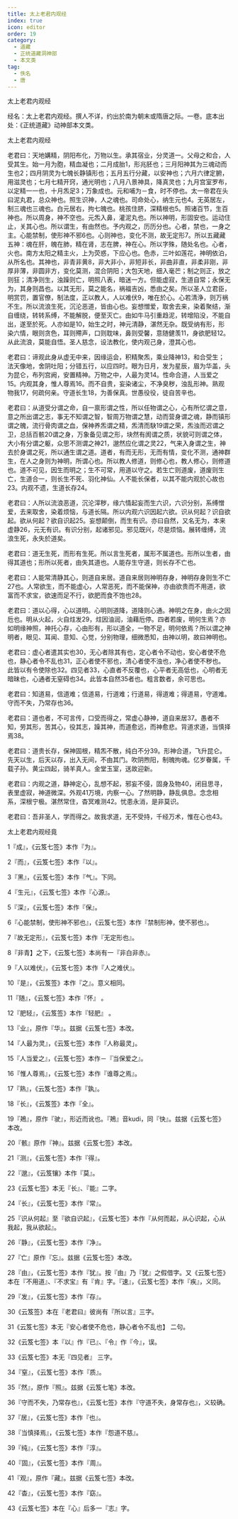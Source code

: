 ```yaml
---
title: 太上老君内观经
index: true
icon: editor
order: 19
category:
  - 道藏
  - 正统道藏洞神部
  - 本文类
tag:
  - 佚名
  - 唐
---
```


太上老君内观经  

经名：太上老君内观经。撰人不详，约出於南为朝末或隋唐之际。一卷。底本出处：《正统道藏》动神部本文类。  

太上老君内观经  

老君曰：天地媾精，阴阳布化，万物以生。承其宿业，分灵道一。父母之和合，人受其生。始一月为胞，精血凝也；二月成胎1，形兆胚也；三月阳神其为三魂动而生也2；四月阴灵为七魄长静镇形也；五月五行分藏，以安神也；六月六律定腑，用滋灵也；七月七精开窍，通光明也；八月八景神具，降真灵也；九月宫室罗布，以定精一一也，十月炁足3；万象成也。元和哺为－食，时不停也。太一帝君在头曰泥丸君，总众神也。照生识神，人之魂也。司命处心，纳生元也4。无英居左，制三魂也三魂也。白元居右，拘七魄也。桃孩住脐，深精根也5。照诸百节，生百神也。所以周身，神不空也。元炁入鼻，灌泥丸也。所以神明，形固安也。运动住止，关其心也。所以谓生，有由然也。予内观之，历历分也。心者，禁也，一身之主。心能禁制，使形神不邪6也。心则神也，变化不测，故无定形7。所以五藏藏五神：魂在肝，魄在肺，精在肾，志在脾，神在心。所以字殊，随处名也。心者，火也。南方太阳之精主火，上为荧惑，下应心也。色赤，三叶如莲花，神明依泊，从所名也。其神也，非青非黄8，非大非小，非短非长，非曲非直，非柔非刚，非厚非薄，非圆非方，变化莫测，混合阴阳；大包天地，细入毫芒；制之则正，放之则狂；清净则生，浊躁则亡，明照八表，暗迷一方。但能虚寂，生道自常；永保无为，其身则昌也。以其无形，莫之能名，祸福吉凶，悉由之矣。所以圣人立君臣，明赏罚，置官僚，制法度，正以教人，人以难伏9，唯在於心。心若清浄，则万祸不生。所以流浪生死，沉沦恶道，皆由心也。妄想憎爱，取舍去来，染着聚结，渐自缠绕，转转系缚，不能解脱，便至灭亡。由如牛马引重趋泥，转增陷没，不能自出，遂至於死。人亦如是10，始生之时，神元清静，湛然无杂。既受纳有形，形染六情，眼则贪色，耳则殢声，口则耽味，鼻则受馨，意随健羡11，身欲肥轻12。从此流浪，莫能自悟。圣人慈念，设法教化，使内观己身，澄其心也。  

老君曰：谛观此身从虚无中来，因缘运会，积精聚炁，乘业降神13，和合受生；法天像地，舍阴吐阳；分错五行，以应四时。眼为日月，发为星辰，眉为华盖，头为昆仑，布列宫阙，安置精神。万物之中，人最为灵14。性命合道，人当爱之15。内观其身，惟人尊焉16。而不自贵，妄染诸尘，不净臭秽，浊乱形神。熟观物我17，何疏何亲。守道长生18，为善保真。世愚役役，徒自苦辛也。  

老君曰：从道受分谓之命，自一禀形谓之性，所以任物谓之心，心有所忆谓之意，意之所出谓之志，事无不知谓之智，智周万物谓之慧，动而营身谓之魂，静而镇形谓之魄，流行骨肉谓之血，保神养炁谓之精，炁清而駃19谓之荣，炁浊而迟谓之卫，总括百骸20谓之身，万象备见谓之形，块然有阂谓之质，状貌可则谓之体，大小有分谓之躯，众思不测谓之神21，邈然应化谓之灵22，气来入身谓之生，神去於身谓之死，所以通生谓之道。道者，有而无形，无而有情，变化不测，通神群生，在人之身则为神明，所谓心也。所以教人修道，则修心也，教人修心，则修道也。道不可见，因生而明之；生不可常，用道以守之。若生亡则道废，道废则生亡，生道合一，则长生不死、羽化神仙。人不能长保者，以其不能内观於心故也23。内观不遗，生道长存24。  

老君曰：人所以流浪恶道，沉沦滓秽，缘六情起妄而生六识，六识分别，系缚憎爱，去来取舍，染着烦恼，与道长隔。所以内观六识因起六欲。识从何起？识自欲起。欲从何起？欲自识起25。妄想颠倒，而生有识。亦曰自然，又名无为，本来虚静26，元无有识。有识分别，起诸邪见。邪见既兴，尽是烦恼。展转缠缚，流浪生死，永失於道矣。  

老君曰：道无生死，而形有生死。所以言生死者，属形不属道也。形所以生者，由得其道也；形所以死者，由失其道也。人能存生守道，则长存不亡也。  

老君曰：人能常清静其心，则道自来居。道自来居则神明存身，神明存身则生不亡27也。人常欲生，而不能虚心，人常恶死，而不能保神，亦由欲贵而不用道，欲富而不求宝，欲速而足不行，欲肥而食不饱也28。  

老君曰：道以心得，心以道明。心明则道降，道降则心通。神明之在身，由火之因卮也。明从火起，火自炷发29，炷因油润，油藉卮停。四者若废，明何生焉？亦如明缘神照，神托心存，心由形有，形以道全，一物不足，明何依焉？所以谓之神明者，眼见、耳闻、意知、心觉，分别物理，细微悉知，由神以明，故曰神明也。  

老君曰：虚心者遣其实也30，无心者除其有也，定心者令不动也，安心者使不危也，静心者令不乱也31，正心者使不邪也，清心者使不浊也，净心者使不秽也。此皆以有令使除也32。四见者33，心直者不反覆也，心平者无高低也，心明者无暗昧也，心通者无窒碍也34。此皆本自然35者也。粗言数者，余可思也。  

老君曰：知道易，信道难；信道易，行道难；行道易，得道难；得道易，守道难。守而不失，乃常存也36。  

老君曰：道也者，不可言传，口受而得之，常虚心静神，道自来居37。愚者不知，劳其形，苦其心，役其志，躁其神，而道愈远，而神愈悲。背道求道，当慎择焉38。  

老君曰：道贵长存，保神固根，精炁不散，纯白不分39。形神合道，飞升昆仑。先天以生，后天以存，出入无间，不由其门。吹阴煦阳，制魄拘魂。亿岁眷属，千载子孙。黄尘四起，骑羊真人。金堂玉室，送故迎新。  

老君曰：内观之道，静神定心，乱想不起，邪妄不侵，固身及物40，闭目思寻，表里虚寂，神道微深。外观41万境，内察一心。了然明静，静乱俱息。念念相系，深根宁极。湛然常住，杳冥难测42。忧患永消，是非莫识。  

老君曰：吾非圣人，学而得之。故我求道，无不受持，千经万术，惟在心也43。  

太上老君内观经竟  

1『成』，《云笈七签》本作『为』。  

2『而』，《云笈七签》本作『以』。  

3『黑』，《云笈七签》本作『气』。下同。  

4『生元』，《云笈七签》本作『心源』。  

5『深』，《云笈七签》本作『保』。  

6『心能禁制，使形神不邪也』，《云笈七签》本作『禁制形神，使不邪也』。  

7『故无定形』，《云笈七签》本作『无定形也』。  

8『非青】之下，《云笈七签》本尚有一『非白非赤』。  

9『人以难伏』，《云笈七签》本作『人之难伏』。  

10『是』，《云笈签》本作『之』。意义相同。  

11『随』，《云笈七签》本作『怀』 。  

12『肥轻』，《云笈签》本作『轻肥』 。  

13『业』，原作『华』。兹据《云笈七签》本改。  

14『人最为灵』，《云笈七签》本作『人称最灵」。  

15『人当爱之』，《云笈七签》本作－『当保爱之』。  

16『惟人尊焉』，《云笈七签》本作『谁尊之焉』。  

17『熟』，《云笈七签》本作『孰』。  

18『长』，《云笈签》本作『全』。  

19『鴂』，原作『驶』，形近而讹也。『鴂』音kudi，同『快』。兹据《云笈七签》本改。  

20『骸』原作『神』。兹据《云笈七签》本改。  

21『测』，《云笈七签》本作『得』。  

22『邈』，《云笈镶》本作『莫』。  

23《云笈七签》本无『长』、『能』二字。  

24『长』，《云笈七签》本作『常』。  

25『识从何起』至『欲自识起』，《云笈七签》本作『从何而起，从心识起，心从我起，我从欲起』。  

26『静』，《云笈七签》本作『净』。  

27『亡』原作『忘』。兹据《云笈七签》本改。  

28『由』，《云笈七签》本作『犹』。按『由』乃『犹』之假借字。又《云笈七签》本在『不用道』、『不求宝』有『肯』字。『速』，《云笈七签》本作『疾』，义同。  

29『发』，《云笈七签》本作『存』。  

30《云笈签》本在『老君曰』彼尚有『所以言』三字。  

31《云笈七签》本无『安心者使不危也，静心者令不乱也】 二句。  

32《云笈七签》本『以』作『已』、『令』作『今』，误。  

33《云笈七签》本无『四见者』 三字。  

34『窒』，《云笈七签》本作『质』。  

35『然』，原作『照』。兹据《云笈七笔》本改。  

36『守而不失，乃常存也』，《云笈七签》本作『守道不失，身常存也』，义较确。  

37『居』，《云笈七签》本作『也』。  

38『当慎择焉』，《云笈七签》本作『怨道不慈』。  

39『纯』，《云笈七签》本作『淳』。  

40『固』，《云笈七签》本作『周』。  

41『观』，原作『藏』。兹据《云笈七签》本改。  

42『杳』，《云笈七签》本作『窈』。  

43《云笈七签》本在『心』后多一『志』字。  
